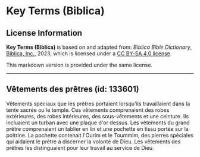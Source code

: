 # Key Terms (Biblica)

## License Information

**Key Terms (Biblica)** is based on and adapted from: _Biblica Bible Dictionary_, [Biblica, Inc.](https://www.biblica.com/), 2023, which is licensed under a [CC BY-SA 4.0 license](https://creativecommons.org/licenses/by-sa/4.0/legalcode.en).

This markdown version is provided under the same license.



--------------------------------

## Vêtements des prêtres (id: 133601)

Vêtements spéciaux que les prêtres portaient lorsqu'ils travaillaient dans la tente sacrée ou le temple. Ces vêtements comprenaient des robes extérieures, des robes intérieures, des sous\-vêtements et une ceinture. Ils incluaient un turban avec une plaque d'or dessus. Les vêtements du grand prêtre comprenaient un tablier en lin et une pochette en tissu portée sur la poitrine. La pochette contenait l'Ourim et le Toummim, des pierres spéciales qui aidaient le prêtre à discerner la volonté de Dieu. Les vêtements des prêtres les distinguaient pour leur travail au service de Dieu.


